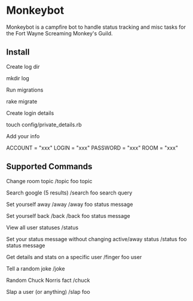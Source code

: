 Monkeybot
===

Monkeybot is a campfire bot to handle status tracking and misc tasks for the Fort Wayne Screaming Monkey's Guild.

Install
---

Create log dir

  mkdir log
  
Run migrations

  rake migrate
  
Create login details

  touch config/private_details.rb
  
Add your info

  ACCOUNT = "xxx"
  LOGIN = "xxx"
  PASSWORD = "xxx"
  ROOM = "xxx"

Supported Commands
---

Change room topic
  /topic foo topic
  
Search google (5 results)
  /search foo search query
  
Set yourself away
  /away
  /away foo status message
  
Set yourself back
  /back
  /back foo status message
  
View all user statuses
  /status
  
Set your status message without changing active/away status
  /status foo status message
  
Get details and stats on a specific user
  /finger foo user
  
Tell a random joke
  /joke
  
Random Chuck Norris fact
  /chuck
  
Slap a user (or anything)
  /slap foo
